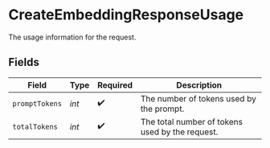 # CreateEmbeddingResponseUsage

The usage information for the request.


## Fields

| Field                                           | Type                                            | Required                                        | Description                                     |
| ----------------------------------------------- | ----------------------------------------------- | ----------------------------------------------- | ----------------------------------------------- |
| `promptTokens`                                  | *int*                                           | :heavy_check_mark:                              | The number of tokens used by the prompt.        |
| `totalTokens`                                   | *int*                                           | :heavy_check_mark:                              | The total number of tokens used by the request. |